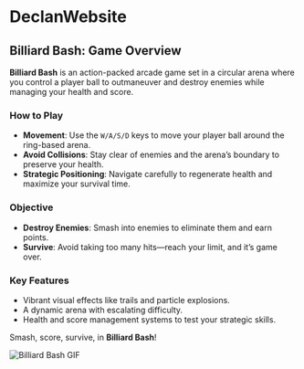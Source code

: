 # DeclanWebsite
## Billiard Bash: Game Overview

**Billiard Bash** is an action-packed arcade game set in a circular arena where you control a player ball to outmaneuver and destroy enemies while managing your health and score.

### How to Play
- **Movement**: Use the `W/A/S/D` keys to move your player ball around the ring-based arena.
- **Avoid Collisions**: Stay clear of enemies and the arena’s boundary to preserve your health.
- **Strategic Positioning**: Navigate carefully to regenerate health and maximize your survival time.

### Objective
- **Destroy Enemies**: Smash into enemies to eliminate them and earn points.
- **Survive**: Avoid taking too many hits—reach your limit, and it’s game over.

### Key Features
- Vibrant visual effects like trails and particle explosions.
- A dynamic arena with escalating difficulty.
- Health and score management systems to test your strategic skills.

Smash, score, survive, in **Billiard Bash**!

![Billiard Bash GIF](https://giphy.com/embed/Yvg9KlopIE3cvX9xmN)
